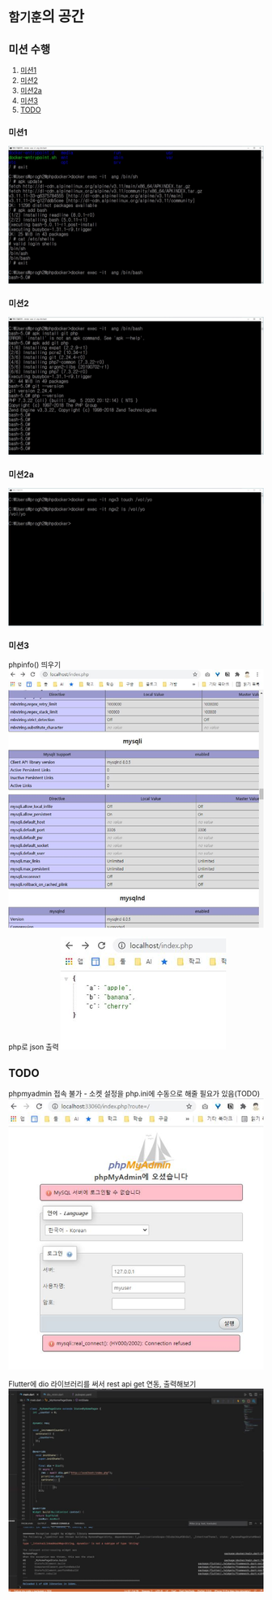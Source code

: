 # `함기훈`의 공간 

## 미션 수행
1. [미션1](#미션1)
1. [미션2](#미션2)
1. [미션2a](#미션2a)
1. [미션3](#미션3)
1. [TODO](#TODO)

### 미션1
![미션1](./미션/미션1.jpg)

### 미션2
![미션2](./미션/미션2.jpg)

### 미션2a
![미션2](./미션/미션2_docker_volume공유.jpg)

### 미션3
phpinfo() 띄우기
![phpinfo 띄우기](./미션/미션3_phpinfo.jpg)

php로 json 출력
![phpjson](./미션/미션3_phpjson.jpg)

## TODO
phpmyadmin 접속 불가 - 소켓 설정을 php.ini에 수동으로 해줄 필요가 있음(TODO)
![phpmyadmin_error](./미션/미션3_phpmyadmin_error.jpg)

Flutter에 dio 라이브러리를 써서 rest api get 연동, 출력해보기 
![dio](./미션/미션3_dio.JPG)
